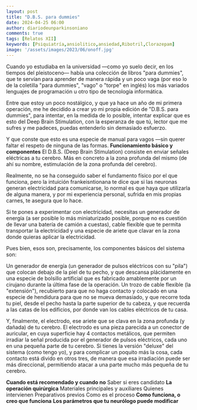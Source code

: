 ```yaml
---
layout: post
title: "D.B.S. para dummies"
date: 2024-04-25 06:00
author: diariodeunparkinsoniano
comments: true
tags: [Relatos XII] 
keywords: [Psiquiatría,ansiolitico,ansiedad,Ribotril,Clorazepam]
image: '/assets/images/2023/06/onoff.jpg'
---
```

Cuando yo estudiaba en la universidad —como yo suelo decir, en los tiempos del pleistoceno— había una colección de libros "para dummies", que te servían para aprender de manera rápida y un poco vaga (por eso lo de la coletilla "para dummies", "vago" o "torpe" en inglés) los más variados lenguajes de programación u otro tipo de tecnología informática.

Entre que estoy un poco nostálgico, y que ya hace un año de mi primera operación, me he decidido a crear yo mi propia edición de "D.B.S. para dummies", para intentar, en la medida de lo posible, intentar explicar que es esto del Deep Brain Stimulation, con la esperanza de que tú, lector que me sufres y me padeces, puedas entenderlo sin demasiado esfuerzo.

Y que conste que esto es una especie de manual para vagos —sin querer faltar el respeto de ninguna de las formas.
**Funcionamiento básico y componentes**
El D.B.S. (Deep Brain Stimulation) consiste en enviar señales eléctricas a tu cerebro. Más en concreto a la zona profunda del mismo (de ahí su nombre, estimulación de la zona profunda del cerebro).

Realmente, no se ha conseguido saber el fundamento físico por el que funciona, pero la intuición frankeisntionana te dice que si las neuronas generan electricidad para comunicarse, lo normal es que haya que utilizarla de alguna manera, y por mi experiencia personal, sufrida en mis propias carnes, te asegura que lo hace.

Si te pones a experimentar con electricidad, necesitas un generador de energía (a ser posible lo más miniaturizado posible, porque no es cuestión de llevar una batería de camión a cuestas), cable flexible que te permita transportar la electricidad y una especie de ariete que clavar en la zona donde quieras aplicar   la electricidad.

Pues bien, esos son, precisamente, los componentes básicos del sistema son: 

Un generador de energía (un generador de pulsos eléctricos con su "pila") que colocan debajo de la piel de tu pecho, y que descansa plácidamente en una especie de bolsillo artificial que es fabricado amablemente por un cirujano durante la última fase de la operación.
Un trozo de cable flexible (la "extensión"), recubierto para que no haga contacto y colocado en una especie de hendidura para que no se mueva demasiado, y que recorre toda tu piel, desde el pecho hasta la parte superior de tu cabeza, y que recuerda a las catas de los edificios, por donde van los cables eléctricos de tu casa.

Y, finalmente, el electrodo, ese ariete que se clava en la zona profunda (y dañada) de tu cerebro. El electrodo es una pieza parecida a un conector de auricular, en cuya superficie hay 4 contactos metálicos, que permiten irradiar la señal producida por el generador de pulsos eléctricos, cada uno en una pequeña parte de tu cerebro. Si tienes la versión "deluxe" del sistema (como tengo yo), y para complicar un poquito más la cosa, cada contacto está divido en otros tres, de manera que esa irradiación puede ser más direccional, permitiendo atacar a una parte mucho más pequeña de tu cerebro.

**Cuando está recomendado y cuando no**
Saber si eres candidato
**La operación quirúrgica**
Materiales principales y auxiliares
Quienes intervienen
Preparativos previos
Como es el proceso
**Como funciona, o creo que funciona**
**Los parámetros que tu neurólogo puede modificar**

